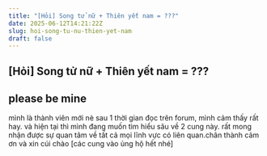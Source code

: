 ```yaml
---
title: "[Hỏi] Song tử nữ + Thiên yết nam = ???"
date: 2025-06-12T14:21:22Z
slug: hoi-song-tu-nu-thien-yet-nam
draft: false
---
```


## [Hỏi] Song tử nữ + Thiên yết nam = ???

## please be mine

mình là thành viên mới nè  sau 1 thời gian đọc trên forum, mình cảm thấy rất hay. và hiện tại thì mình đang muốn tìm hiểu sâu về 2 cung này. rất mong nhận được sự quan tâm về tất cả mọi lĩnh vực có liên quan.chân thành cảm ơn và xin cúi chào 
[các cung vào ủng hộ hết nhé]